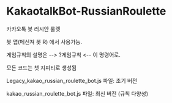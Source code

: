 # KakaotalkBot-RussianRoulette
카카오톡 봇 러시안 룰렛

봇 앱(메신져 봇 R) 에서 사용가능.

게임규칙의 설명은 --> ?게임규칙 <-- 이 명령어로.

모든 코드는 챗 지피티로 생성됨

Legacy_kakao_russian_roulette_bot.js 파일: 초기 버전

kakao_russian_roulette_bot.js 파일: 최신 버전 (규칙 다양성)
